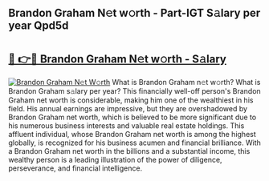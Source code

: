 ## Brandon Graham N𝚎t w𝚘rth - Part-IGT S𝚊lary per year Qpd5d

# <h2><a href="http://gc1luc.nevu.top/?p=Brandon+Graham">🔗 👉🔴 Brandon Graham N𝚎t w𝚘rth - S𝚊lary</a></h2>

[![Brandon Graham N𝚎t W𝚘rth](https://i.imgur.com/Oavwk0R.jpeg)](http://gc1luc.nevu.top/?p=Brandon+Graham)
What is Brandon Graham n𝚎t w𝚘rth? What is Brandon Graham s𝚊lary per year?
This financially well-off person's Brandon Graham net worth is considerable, making him one of the wealthiest in his field. His annual earnings are impressive, but they are overshadowed by Brandon Graham net worth, which is believed to be more significant due to his numerous business interests and valuable real estate holdings. This affluent individual, whose Brandon Graham net worth is among the highest globally, is recognized for his business acumen and financial brilliance. With a Brandon Graham net worth in the billions and a substantial income, this wealthy person is a leading illustration of the power of diligence, perseverance, and financial intelligence.
